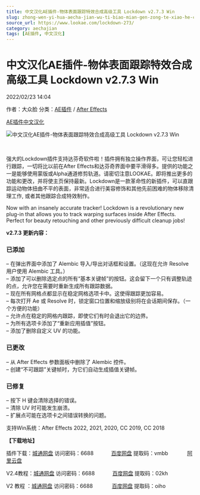 ```yaml
---
title: 中文汉化AE插件-物体表面跟踪特效合成高级工具 Lockdown v2.7.3 Win
slug: zhong-wen-yi-hua-aecha-jian-wu-ti-biao-mian-gen-zong-te-xiao-he-cheng-gao-ji-gong-ju-lockdown-v2-7-3-win
source_url: https://www.lookae.com/lockdown-273/
category: aechajian
tags: [AE插件, 中文汉化]
---
```

# 中文汉化AE插件-物体表面跟踪特效合成高级工具 Lockdown v2.7.3 Win

2022/02/23 14:04

作者：大众脸
分类：[AE插件](https://www.lookae.com/after-effects/aechajian/) / [After Effects](https://www.lookae.com/after-effects/)

[AE插件](https://www.lookae.com/tag/ae%e6%8f%92%e4%bb%b6/)[中文汉化](https://www.lookae.com/tag/%e4%b8%ad%e6%96%87%e6%b1%89%e5%8c%96/)

![中文汉化AE插件-物体表面跟踪特效合成高级工具 Lockdown v2.7.3 Win](https://www.lookae.com/wp-content/uploads/2019/10/Lockdown.jpg "中文汉化AE插件-物体表面跟踪特效合成高级工具 Lockdown v2.7.3 Win-LookAE.com")

[﻿﻿﻿](https://cloud.video.taobao.com//play/u/705956171/p/1/e/6/t/1/318386610195.mp4)

强大的Lockdown插件支持达芬奇软件啦！插件拥有独立操作界面，可让您轻松进行跟踪，一切将比以前在After Effects和达芬奇界面中要平滑得多。提供的功能之一是能够使用蒙版或Alpha通道修剪轨道。请密切注意LOOKAE。即将推出更多的功能和更改，并将使主页保持最新。Lockdown是一款革命性的新插件，可以直跟踪运动物体扭曲不平的表面，非常适合进行美容修饰和其他先前困难的物体移除清理工作, 或者其他跟踪合成特效制作。

Now with an insanely accurate tracker! Lockdown is a revolutionary new plug-in that allows you to track warping surfaces inside After Effects. Perfect for beauty retouching and other previously difficult cleanup jobs!

**v2.7.3 更新内容：**

### 已添加  
– 在弹出界面中添加了 Alembic 导入/导出对话框和设置。（这现在允许 Resolve 用户使用 Alembic 工具。）  
– 添加了可以删除选定点的所有“基本关键帧”的按钮。这会留下一个只有调整轨迹的点，允许您在需要时重新生成所有跟踪数据。  
– 现在所有网格点都显示在稳定网格选项卡中。这使得跟踪更加容易。  
– 每次打开 Ae 或 Resolve 时，锁定窗口位置和缩放级别将在会话期间保存。（一个方便的功能）  
– 允许点在稳定的网格内跟踪，即使它们有时会退出它的边界。  
– 为所有选项卡添加了“重新应用插值”按钮。  
– 添加了删除自定义 UV 的功能。

### 已更改  
– 从 After Effects 参数面板中删除了 Alembic 控件。  
– 创建“不可跟踪”关键帧时，为它们自动生成插值关键帧。

### 已修复  
– 按下 H 键会清除选择的错误。  
– 清除 UV 时可能发生崩溃。  
– 扩展点可能在选项卡之间错误转换的问题。

支持Win系统：After Effects 2022, 2021, 2020, CC 2019, CC 2018

**【下载地址】**

插件下载：[城通网盘](https://url70.ctfile.com/f/2827370-546303418-7748ba) 访问密码：6688            [百度网盘](https://pan.baidu.com/s/10fOT_rWo4K__ZP6l77AgwA?pwd=vmbb) 提取码：vmbb             [阿里云盘](https://www.aliyundrive.com/s/QvLGtmPr1VK)

V2.4教程：[城通网盘](https://089u.com/f/680462-502067783-dcc3cb) 访问密码：6688            [百度网盘](https://pan.baidu.com/s/141jyi3Nrba6Z6uUeccofpQ) 提取码：02kh

V2 教程 ：[城通网盘](https://089u.com/f/680462-495135746-bf69b7) 访问密码：6688             [百度网盘](https://pan.baidu.com/s/1yJ0tcRCvlspPF97iOHvM_g) 提取码：oiho
